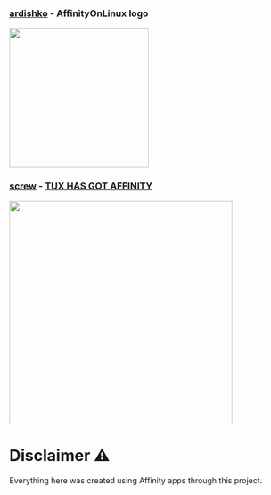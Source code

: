 ### [ardishko](https://github.com/ardishko) - AffinityOnLinux logo
<img src="https://raw.githubusercontent.com/Twig6943/AffinityOnLinux/refs/heads/main/Assets/affinitytux_vectorized.png" width="250"/>

### [screw](https://bsky.app/profile/e16iskool.bsky.social) - [TUX HAS GOT AFFINITY](https://github.com/Twig6943/AffinityOnLinux/blob/main/Featured/TUX_GOT_THE.png)
<img src="https://github.com/Twig6943/AffinityOnLinux/blob/main/Featured/TUX_GOT_THE.png" width="400"/>



# Disclaimer ⚠️
Everything here was created using Affinity apps through this project.
